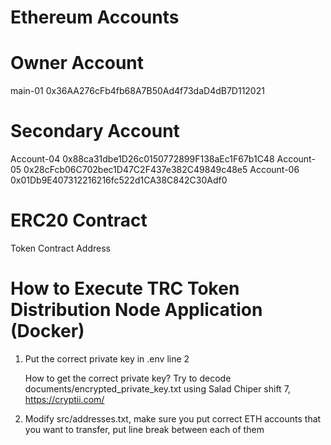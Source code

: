 # Ethereum Accounts

# Owner Account
  main-01 0x36AA276cFb4fb68A7B50Ad4f73daD4dB7D112021

# Secondary Account
  Account-04 0x88ca31dbe1D26c0150772899F138aEc1F67b1C48
  Account-05 0x28cFcb06C702bec1D47C2F437e382C49849c48e5
  Account-06 0x01Db9E407312216216fc522d1CA38C842C30Adf0

# ERC20 Contract
  Token Contract Address

# How to Execute TRC Token Distribution Node Application (Docker)

  1.  Put the correct private key in .env line 2

      How to get the correct private key?
      Try to decode documents/encrypted_private_key.txt using Salad Chiper shift 7, https://cryptii.com/

  2.  Modify src/addresses.txt, make sure you put correct ETH accounts that you want to transfer, put line break between each of them
    
    
